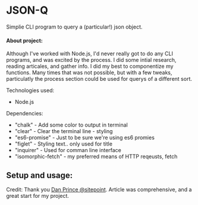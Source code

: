 #  JSON-Q
Simplie CLI program to query a (particular!) json object.

#### About project:
Although I've worked with Node.js, I'd never really got to do any CLI programs, and was excited by the process.  I did some intial research, reading articales, and gather info.  I did my best to componentize my functions.  Many times that was not possible, but with a few tweaks, particulatly the process section could be used for querys of a different sort.



Technologies used:
- Node.js

Dependencies:
- "chalk" - Add some color to output in terminal
- "clear" - Clear the terminal line - styling
- "es6-promise" - Just to be sure we're using es6 promies
- "figlet" - Styling text.. only used for title
- "inquirer" - Used for comman line interface
- "isomorphic-fetch" - my preferred means of HTTP reqeusts, fetch

Setup and usage:
-



Credit:
Thank you [Dan Prince @sitepoint](https://www.sitepoint.com/javascript-command-line-interface-cli-node-js/).  Article was comprehensive, and a great start for my project.
